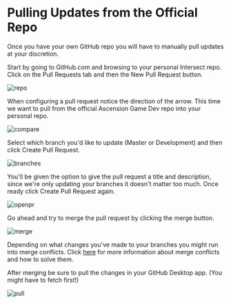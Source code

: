 # Pulling Updates from the Official Repo
Once you have your own GitHub repo you will have to manually pull updates at your discretion.

Start by going to GitHub.com and browsing to your personal Intersect repo. Click on the Pull Requests tab and then the New Pull Request button.

![repo](https://www.ascensiongamedev.com/resources/filehost/c2325ab7d146e6c14c8ee0b8fd55126e.png)

When configuring a pull request notice the direction of the arrow. This time we want to pull from the official Ascension Game Dev repo into your personal repo.

![compare](https://www.ascensiongamedev.com/resources/filehost/dc60b081a0dd64cecca6039487ca959b.png)

Select which branch you'd like to update (Master or Development) and then click Create Pull Request.

![branches](https://www.ascensiongamedev.com/resources/filehost/2d8a6049391654cbcc1053a70b70fbdb.png)

You'll be given the option to give the pull request a title and description, since we're only updating your branches it doesn't matter too much. Once ready click Create Pull Request again.

![openpr](https://www.ascensiongamedev.com/resources/filehost/18224901e5a893e5ba501e823b005efb.png)

Go ahead and try to merge the pull request by clicking the merge button.

![merge](https://www.ascensiongamedev.com/resources/filehost/5133efdbc9b8ae2ef1b44c29e40b49e3.png)

Depending on what changes you've made to your branches you might run into merge conflicts. Click [here](./developer/modify/conflicts.md) for more information about merge conflicts and how to solve them.

After merging be sure to pull the changes in your GitHub Desktop app. (You might have to fetch first!)

![pull](https://www.ascensiongamedev.com/resources/filehost/cfb1dc1b3d9c6cb5aef42d20eff0a3ed.png)




